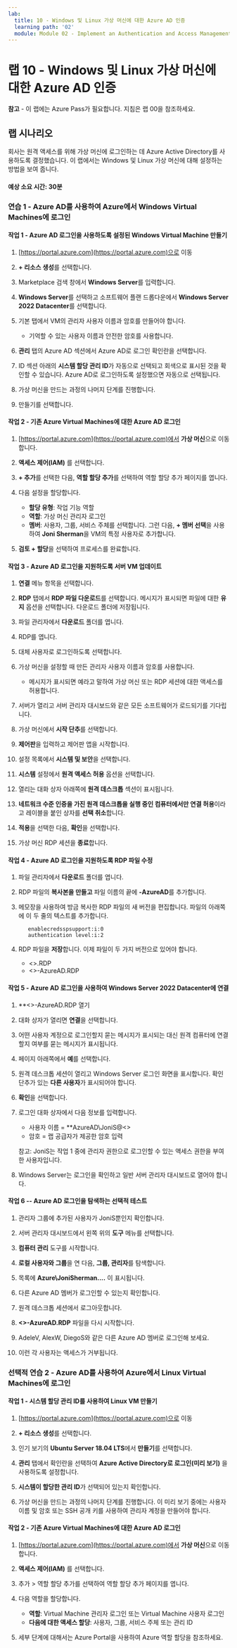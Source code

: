 ```yaml
---
lab:
  title: 10 - Windows 및 Linux 가상 머신에 대한 Azure AD 인증
  learning path: '02'
  module: Module 02 - Implement an Authentication and Access Management Solution
---
```


# 랩 10 - Windows 및 Linux 가상 머신에 대한 Azure AD 인증

**참고** - 이 랩에는 Azure Pass가 필요합니다. 지침은 랩 00을 참조하세요.

## 랩 시나리오

회사는 원격 액세스를 위해 가상 머신에 로그인하는 데 Azure Active Directory를 사용하도록 결정했습니다.  이 랩에서는 Windows 및 Linux 가상 머신에 대해 설정하는 방법을 보여 줍니다.

#### 예상 소요 시간: 30분

### 연습 1 - Azure AD를 사용하여 Azure에서 Windows Virtual Machines에 로그인

#### 작업 1 - Azure AD 로그인을 사용하도록 설정된 Windows Virtual Machine 만들기

1. [https://portal.azure.com](https://portal.azure.com)으로 이동

1. **+ 리소스 생성**를 선택합니다.

1. Marketplace 검색 창에서 **Windows Server**를 입력합니다.

1. **Windows Server**를 선택하고 소프트웨어 플랜 드롭다운에서 **Windows Server 2022 Datacenter**를 선택합니다.

1. 기본 탭에서 VM의 관리자 사용자 이름과 암호를 만들어야 합니다.
   - 기억할 수 있는 사용자 이름과 안전한 암호를 사용합니다.

1. **관리** 탭의 Azure AD 섹션에서 Azure AD로 로그인 확인란을 선택합니다.

1. ID 섹션 아래의 **시스템 할당 관리 ID**가 자동으로 선택되고 회색으로 표시된 것을 확인할 수 있습니다. Azure AD로 로그인하도록 설정했으면 자동으로 선택됩니다.

1. 가상 머신을 만드는 과정의 나머지 단계를 진행합니다. 

1. 만들기를 선택합니다.

#### 작업 2 - 기존 Azure Virtual Machines에 대한 Azure AD 로그인

1. [https://portal.azure.com](https://portal.azure.com)에서 **가상 머신**으로 이동합니다.

1. **액세스 제어(IAM)** 를 선택합니다.

1. **+ 추가**를 선택한 다음, **역할 할당 추가**를 선택하여 역할 할당 추가 페이지를 엽니다.

1. 다음 설정을 할당합니다.
    - **할당 유형**: 작업 기능 역할
    - **역할**: 가상 머신 관리자 로그인
    - **멤버**: 사용자, 그룹, 서비스 주체를 선택합니다.  그런 다음, **+ 멤버 선택**을 사용하여 **Joni Sherman**을 VM의 특정 사용자로 추가합니다.

1. **검토 + 할당**을 선택하여 프로세스를 완료합니다.

#### 작업 3 - Azure AD 로그인을 지원하도록 서버 VM 업데이트

1. **연결** 메뉴 항목을 선택합니다.

1. **RDP** 탭에서 **RDP 파일 다운로드**를 선택합니다.  메시지가 표시되면 파일에 대한 **유지** 옵션을 선택합니다.  다운로드 폴더에 저장됩니다.

1. 파일 관리자에서 **다운로드** 폴더를 엽니다.

1. RDP를 엽니다.

1. 대체 사용자로 로그인하도록 선택합니다.

1. 가상 머신을 설정할 때 만든 관리자 사용자 이름과 암호를 사용합니다.
   - 메시지가 표시되면 예라고 말하여 가상 머신 또는 RDP 세션에 대한 액세스를 허용합니다.

1. 서버가 열리고 서버 관리자 대시보드와 같은 모든 소프트웨어가 로드되기를 기다립니다.

1. 가상 머신에서 **시작 단추**를 선택합니다.

1. **제어판**을 입력하고 제어판 앱을 시작합니다.

1. 설정 목록에서 **시스템 및 보안**을 선택합니다.

1. **시스템** 설정에서 **원격 액세스 허용** 옵션을 선택합니다.

1. 열리는 대화 상자 아래쪽에 **원격 데스크톱** 섹션이 표시됩니다.

1. **네트워크 수준 인증을 가진 원격 데스크톱을 실행 중인 컴퓨터에서만 연결 허용**이라고 레이블을 붙인 상자를 **선택 취소**합니다.

1. **적용**을 선택한 다음, **확인**을 선택합니다.

1. 가상 머신 RDP 세션을 **종료**합니다.


#### 작업 4 - Azure AD 로그인을 지원하도록 RDP 파일 수정

1. 파일 관리자에서 **다운로드** 폴더를 엽니다.

1. RDP 파일의 **복사본을 만들고** 파일 이름의 끝에 **-AzureAD**를 추가합니다.

1. 메모장을 사용하여 방금 복사한 RDP 파일의 새 버전을 편집합니다. 파일의 아래쪽에 이 두 줄의 텍스트를 추가합니다.
     ```
        enablecredsspsupport:i:0
        authentication level:i:2
     ```
 
 1. RDP 파일을 **저장**합니다.  이제 파일이 두 가지 버전으로 있어야 합니다.
      - <<virtual machine name>>.RDP
      - <<virtual machine name>>-AzureAD.RDP

#### 작업 5 - Azure AD 로그인을 사용하여 Windows Server 2022 Datacenter에 연결

1. **<<virtual machine name>>-AzureAD.RDP 열기

1. 대화 상자가 열리면 **연결**을 선택합니다.

1. 어떤 사용자 계정으로 로그인할지 묻는 메시지가 표시되는 대신 원격 컴퓨터에 연결할지 여부를 묻는 메시지가 표시됩니다.

1. 페이지 아래쪽에서 **예**를 선택합니다.

1. 원격 데스크톱 세션이 열리고 Windows Server 로그인 화면을 표시합니다.  확인 단추가 있는 **다른 사용자**가 표시되어야 합니다.

1. **확인**을 선택합니다.

1. 로그인 대화 상자에서 다음 정보를 입력합니다.
   - 사용자 이름 = **AzureAD\JoniS@<<your lab domainname>>
   - 암호 = 랩 공급자가 제공한 암호 입력

   참고: JoniS는 작업 1 중에 관리자 권한으로 로그인할 수 있는 액세스 권한을 부여한 사용자입니다.

1. Windows Server는 로그인을 확인하고 일반 서버 관리자 대시보드로 열어야 합니다.

#### 작업 6 -- Azure AD 로그인을 탐색하는 선택적 테스트

1. 관리자 그룹에 추가된 사용자가 JoniS뿐인지 확인합니다.

1. 서버 관리자 대시보드에서 왼쪽 위의 **도구** 메뉴를 선택합니다.

1. **컴퓨터 관리** 도구를 시작합니다.

1. **로컬 사용자와 그룹**을 연 다음, **그룹, 관리자**를 탐색합니다.

1. 목록에 **Azure\JoniSherman....** 이 표시됩니다.

1. 다른 Azure AD 멤버가 로그인할 수 있는지 확인합니다.

1. 원격 데스크톱 세션에서 로그아웃합니다.

1. **<<server name>>-AzureAD.RDP** 파일을 다시 시작합니다.

1. AdeleV, AlexW, DiegoS와 같은 다른 Azure AD 멤버로 로그인해 보세요.

1. 이런 각 사용자는 액세스가 거부됩니다.





### 선택적 연습 2 - Azure AD를 사용하여 Azure에서 Linux Virtual Machines에 로그인

#### 작업 1 - 시스템 할당 관리 ID를 사용하여 Linux VM 만들기

1. [https://portal.azure.com](https://portal.azure.com)으로 이동

1. **+ 리소스 생성**를 선택합니다.

1. 인기 보기의 **Ubuntu Server 18.04 LTS**에서 **만들기**를 선택합니다.

1. **관리** 탭에서 확인란을 선택하여 **Azure Active Directory로 로그인(미리 보기)** 을 사용하도록 설정합니다.

1. **시스템이 할당한 관리 ID**가 선택되어 있는지 확인합니다.

1. 가상 머신을 만드는 과정의 나머지 단계를 진행합니다. 이 미리 보기 중에는 사용자 이름 및 암호 또는 SSH 공개 키를 사용하여 관리자 계정을 만들어야 합니다.

#### 작업 2 - 기존 Azure Virtual Machines에 대한 Azure AD 로그인

1. [https://portal.azure.com](https://portal.azure.com)에서 **가상 머신**으로 이동합니다.

1. **액세스 제어(IAM)** 를 선택합니다.

1. 추가 > 역할 할당 추가를 선택하여 역할 할당 추가 페이지를 엽니다.

1. 다음 역할을 할당합니다. 
    - **역할**: Virtual Machine 관리자 로그인 또는 Virtual Machine 사용자 로그인
    - **다음에 대한 액세스 할당**: 사용자, 그룹, 서비스 주체 또는 관리 ID

1. 세부 단계에 대해서는 Azure Portal을 사용하여 Azure 역할 할당을 참조하세요.
